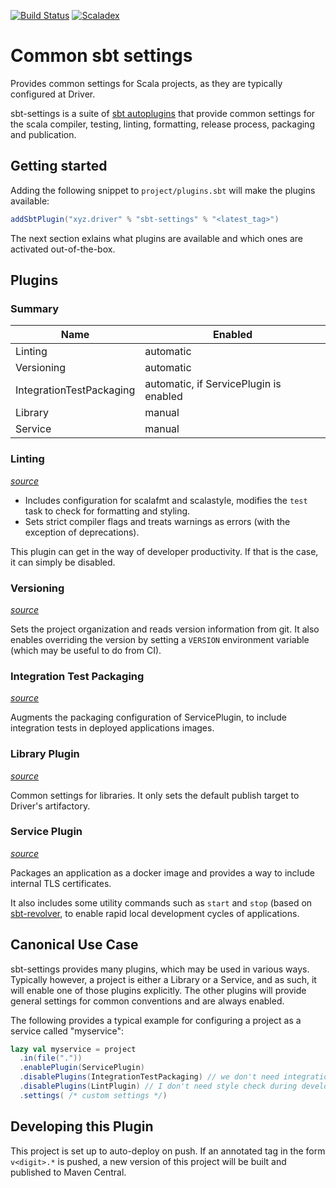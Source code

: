 [![Build Status](https://travis-ci.org/drivergroup/sbt-settings.svg?branch=master)](https://travis-ci.org/drivergroup/sbt-settings)
[![Scaladex](https://index.scala-lang.org/drivergroup/sbt-settings/latest.svg)](https://index.scala-lang.org/drivergroup/sbt-settings)

# Common sbt settings

Provides common settings for Scala projects, as they are typically
configured at Driver.

sbt-settings is a suite of [sbt
autoplugins](https://www.scala-sbt.org/1.0/docs/Plugins.html) that
provide common settings for the scala compiler, testing, linting,
formatting, release process, packaging and publication.

## Getting started

Adding the following snippet to `project/plugins.sbt` will make the
plugins available:

```scala
addSbtPlugin("xyz.driver" % "sbt-settings" % "<latest_tag>")
```

The next section exlains what plugins are available and which ones are
activated out-of-the-box.

## Plugins

### Summary

| Name                     | Enabled                                |
|--------------------------|----------------------------------------|
| Linting                  | automatic                              |
| Versioning               | automatic                              |
| IntegrationTestPackaging | automatic, if ServicePlugin is enabled |
| Library                  | manual                                 |
| Service                  | manual                                 |

### Linting

*[source](src/main/scala/xyz.driver.sbt/Linting.scala)*

- Includes configuration for scalafmt and scalastyle, modifies the
  `test` task to check for formatting and styling.
- Sets strict compiler flags and treats warnings as errors (with the
  exception of deprecations).

This plugin can get in the way of developer productivity. If that is
the case, it can simply be disabled.

### Versioning

*[source](src/main/scala/xyz.driver.sbt/Versioning.scala)*

Sets the project organization and reads version information from
git. It also enables overriding the version by setting a `VERSION`
environment variable (which may be useful to do from CI).

### Integration Test Packaging

*[source](src/main/scala/xyz.driver.sbt/IntegrationTestPackaging.scala)*

Augments the packaging configuration of ServicePlugin, to include
integration tests in deployed applications images.

### Library Plugin

*[source](src/main/scala/xyz.driver.sbt/Library.scala)*

Common settings for libraries. It only sets the default publish
target to Driver's artifactory.

### Service Plugin

*[source](src/main/scala/xyz.driver.sbt/Service.scala)*

Packages an application as a docker image and provides a way to
include internal TLS certificates.

It also includes some utility commands such as `start` and `stop`
(based on [sbt-revolver](https://github.com/spray/sbt-revolver), to
enable rapid local development cycles of applications.

## Canonical Use Case
sbt-settings provides many plugins, which may be used in various
ways. Typically however, a project is either a Library or a Service,
and as such, it will enable one of those plugins explicitly. The other
plugins will provide general settings for common conventions and are
always enabled.

The following provides a typical example for configuring a project as
a service called "myservice":

```scala
lazy val myservice = project
  .in(file("."))
  .enablePlugin(ServicePlugin)
  .disablePlugins(IntegrationTestPackaging) // we don't need integration tests
  .disablePlugins(LintPlugin) // I don't need style check during development!
  .settings( /* custom settings */)
```

## Developing this Plugin
This project is set up to auto-deploy on push. If an annotated tag in
the form `v<digit>.*` is pushed, a new version of this project will be
built and published to Maven Central.
